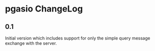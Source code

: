 # pgasio ChangeLog

## 0.1

Initial version which includes support for only the simple query message exchange with the server.

